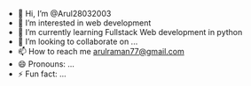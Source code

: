 - 👋 Hi, I’m @Arul28032003
- 👀 I’m interested in web development
- 🌱 I’m currently learning Fullstack Web development in python
- 💞️ I’m looking to collaborate on ...
- 📫 How to reach me arulraman77@gmail.com
- 😄 Pronouns: ...
- ⚡ Fun fact: ...

<!---
Arul28032003/Arul28032003 is a ✨ special ✨ repository because its `README.md` (this file) appears on your GitHub profile.
You can click the Preview link to take a look at your changes.
--->
